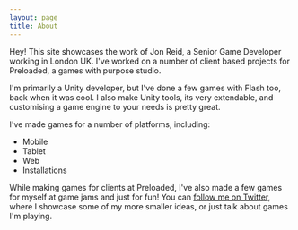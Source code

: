 ```yaml
---
layout: page
title: About
---
```


Hey! This site showcases the work of Jon Reid, a Senior Game Developer working in London UK. I've worked on a number of client based projects for Preloaded, a games with purpose studio.

I'm primarily a Unity developer, but I've done a few games with Flash too, back when it was cool. I also make Unity tools, its very extendable, and customising a game engine to your needs is pretty great.

I've made games for a number of platforms, including:

* Mobile
* Tablet
* Web
* Installations

While making games for clients at Preloaded, I've also made a few games for myself at game jams and just for fun! You can [follow me on Twitter](https://twitter.com/_jonreid), where I showcase some of my more smaller ideas, or just talk about games I'm playing.
